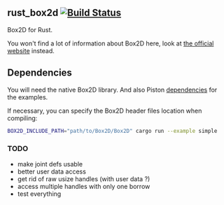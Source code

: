 ## rust_box2d [![Build Status](https://travis-ci.org/Bastacyclop/rust_box2d.svg?branch=master)](https://travis-ci.org/Bastacyclop/rust_box2d)

Box2D for Rust.

You won't find a lot of information about Box2D here, look at [the official website](http://box2d.org/)
instead.

## Dependencies

You will need the native Box2D library. And also Piston [dependencies](https://github.com/PistonDevelopers/Piston-Tutorials/tree/master/getting-started) for the examples.

If necessary, you can specify the Box2D header files location when compiling:

~~~~sh
BOX2D_INCLUDE_PATH="path/to/Box2D/Box2D" cargo run --example simple
~~~~

### TODO

- make joint defs usable
- better user data access
- get rid of raw usize handles (with user data ?)
- access multiple handles with only one borrow
- test everything
